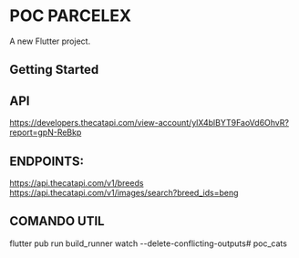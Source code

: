 # POC PARCELEX
A new Flutter project.

## Getting Started
## API 
  https://developers.thecatapi.com/view-account/ylX4blBYT9FaoVd6OhvR?report=gpN-ReBkp

## ENDPOINTS: 
  https://api.thecatapi.com/v1/breeds 
  https://api.thecatapi.com/v1/images/search?breed_ids=beng

## COMANDO UTIL
flutter pub run build_runner watch --delete-conflicting-outputs#   p o c _ c a t s  
 